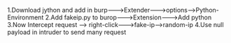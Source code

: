 1.Download jython and add in burp--->Extender--->options-->Python-Environment
2.Add fakeip.py to burop--->Extension--->Add python 
3.Now Intercept request --> right-click--->fake-ip-->random-ip
4.Use null payload in intruder to send many request
